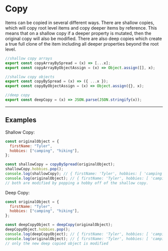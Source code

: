 # Copy

Items can be copied in several different ways.  There are shallow copies, which will copy root level items and copy deeper items by reference.  This means that on a shallow copy if a deeper property is mutated, then the original copy will also be modified.  There are also deep copies which create a true full clone of the item including all deeper properties beyond the root level.

```js
//shallow copy arrays
export const copyArrayBySpread = (x) => [...x];
export const copyArrayByObjectAssign = (x) => Object.assign([], x);

//shallow copy objects
export const copyBySpread = (x) => ({ ...x });
export const copyByObjectAssign = (x) => Object.assign({}, x);

//deep copy
export const deepCopy = (x) => JSON.parse(JSON.stringify(x));

```

---

## Examples

Shallow Copy:

```js
const originalObject = {
  firstName: "Tyler",
  hobbies: ["camping", "hiking"],
};

const shallowCopy = copyBySpread(originalObject);
shallowCopy.hobbies.pop();
console.log(shallowCopy); // { firstName: 'Tyler', hobbies: [ 'camping' ] }
console.log(originalObject); // { firstName: 'Tyler', hobbies: [ 'camping' ] }
// both are modified by popping a hobby off of the shallow copy.
```

Deep Copy:

```js
const originalObject = {
  firstName: "Tyler",
  hobbies: ["camping", "hiking"],
};

const deepCopyObject = deepCopy(originalObject);
deepCopyObject.hobbies.pop();
console.log(deepCopyObject); // { firstName: 'Tyler', hobbies: [ 'camping' ] }
console.log(originalObject); // { firstName: 'Tyler', hobbies: [ 'camping', 'hiking' ] }
// only the new deep copied object is modified
```